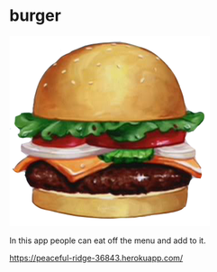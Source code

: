 # burger

![img](./public/assets/img/burger.png)

In this app people can eat off the menu and add to it.

https://peaceful-ridge-36843.herokuapp.com/